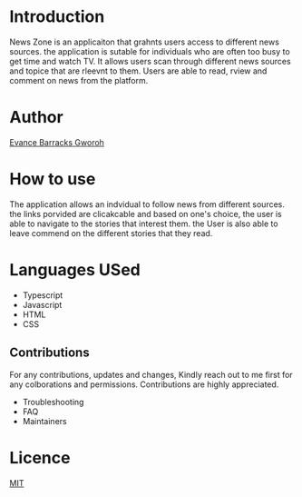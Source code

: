 # Introduction
News Zone is an applicaiton that grahnts users access to different news sources. the application is sutable for individuals who are often too busy to get time and watch TV. It allows users scan through different news sources and topice that are rleevnt to them. Users are able to read, rview and comment on news  from the platform.


# Author
[Evance Barracks Gworoh](https://github.com/Evance23)

 # How to use
  The application allows an indvidual to follow news from different sources. the links porvided are clicakcable and based on one's choice, the user is able to navigate to the stories that interest them. the User is also able to leave commend on the different stories that they read.


 # Languages USed
 * Typescript
 * Javascript
 * HTML
 * CSS
## Contributions
For any contributions, updates and changes, Kindly reach out to me first  for any colborations and permissions. Contributions are highly appreciated.

 * Troubleshooting
 * FAQ
 * Maintainers
 # Licence
 [MIT](/home/evance/Documents/News-Zone/LICENCE)
